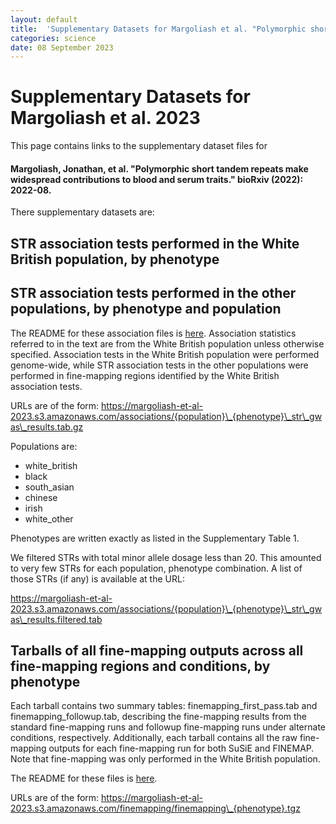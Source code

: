 ```yaml
---
layout: default
title:  'Supplementary Datasets for Margoliash et al. "Polymorphic short tandem repeats make widespread contributions to blood and serum traits"'
categories: science
date: 08 September 2023
---
```


# Supplementary Datasets for Margoliash et al. 2023

This page contains links to the supplementary dataset files for 

#### Margoliash, Jonathan, et al. "Polymorphic short tandem repeats make widespread contributions to blood and serum traits." bioRxiv (2022): 2022-08.

There supplementary datasets are:

## STR association tests performed in the White British population, by phenotype
## STR association tests performed in the other populations, by phenotype and population

The README for these association files is [here](/2023/09/08/Margoliash-et-al-GWAS-README.html).
Association statistics referred to in the text are from the White British population unless otherwise specified. Association tests
in the White British population were performed genome-wide, while STR association tests in the other populations were performed in 
fine-mapping regions identified by the White British association tests.

URLs are of the form: https://margoliash-et-al-2023.s3.amazonaws.com/associations/{population}\_{phenotype}\_str\_gwas\_results.tab.gz

Populations are:

* white\_british
* black
* south\_asian
* chinese
* irish
* white\_other

Phenotypes are written exactly as listed in the Supplementary Table 1.

We filtered STRs with total minor allele dosage less than 20. This amounted to very few STRs for each population, phenotype combination.
A list of those STRs (if any) is available at the URL: 

https://margoliash-et-al-2023.s3.amazonaws.com/associations/{population}\_{phenotype}\_str\_gwas\_results.filtered.tab

## Tarballs of all fine-mapping outputs across all fine-mapping regions and conditions, by phenotype

Each tarball contains two summary tables: finemapping\_first\_pass.tab and finemapping\_followup.tab, describing the fine-mapping results
from the standard fine-mapping runs and followup fine-mapping runs under alternate conditions, respectively. Additionally,
each tarball contains all the raw fine-mapping outputs for each fine-mapping run for both SuSiE and FINEMAP. Note that
fine-mapping was only performed in the White British population.

The README for these files is [here](/2023/09/08/Margoliash-et-al-finemapping-README.html).

URLs are of the form: https://margoliash-et-al-2023.s3.amazonaws.com/finemapping/finemapping\_{phenotype}.tgz
